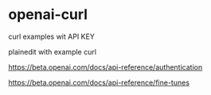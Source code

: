 # openai-curl
curl examples wit API KEY


plainedit with example curl

https://beta.openai.com/docs/api-reference/authentication

https://beta.openai.com/docs/api-reference/fine-tunes
